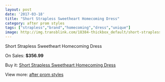 ```yaml
---
layout: post
date: '2017-03-18'
title: "Short Strapless Sweetheart Homecoming Dress"
category: after prom styles
tags: ["strapless","brand","homecoming","dress","unique"]
image: http://img.transblink.com/18384-thickbox_default/short-strapless-sweetheart-homecoming-dress.jpg
---
```

Short Strapless Sweetheart Homecoming Dress

On Sales: **$356.99**
<a href="https://www.transblink.com/en/after-prom-styles/5750-short-strapless-sweetheart-homecoming-dress.html"><amp-img layout="responsive" width="600" height="600" src="//img.transblink.com/18384-thickbox_default/short-strapless-sweetheart-homecoming-dress.jpg" alt="Short Strapless Sweetheart Homecoming Dress 0" /></a>
<a href="https://www.transblink.com/en/after-prom-styles/5750-short-strapless-sweetheart-homecoming-dress.html"><amp-img layout="responsive" width="600" height="600" src="//img.transblink.com/18388-thickbox_default/short-strapless-sweetheart-homecoming-dress.jpg" alt="Short Strapless Sweetheart Homecoming Dress 1" /></a>
<a href="https://www.transblink.com/en/after-prom-styles/5750-short-strapless-sweetheart-homecoming-dress.html"><amp-img layout="responsive" width="600" height="600" src="//img.transblink.com/18387-thickbox_default/short-strapless-sweetheart-homecoming-dress.jpg" alt="Short Strapless Sweetheart Homecoming Dress 2" /></a>
<a href="https://www.transblink.com/en/after-prom-styles/5750-short-strapless-sweetheart-homecoming-dress.html"><amp-img layout="responsive" width="600" height="600" src="//img.transblink.com/18386-thickbox_default/short-strapless-sweetheart-homecoming-dress.jpg" alt="Short Strapless Sweetheart Homecoming Dress 3" /></a>
<a href="https://www.transblink.com/en/after-prom-styles/5750-short-strapless-sweetheart-homecoming-dress.html"><amp-img layout="responsive" width="600" height="600" src="//img.transblink.com/18385-thickbox_default/short-strapless-sweetheart-homecoming-dress.jpg" alt="Short Strapless Sweetheart Homecoming Dress 4" /></a>

Buy it: [Short Strapless Sweetheart Homecoming Dress](https://www.transblink.com/en/after-prom-styles/5750-short-strapless-sweetheart-homecoming-dress.html "Short Strapless Sweetheart Homecoming Dress")

View more: [after prom styles](https://www.transblink.com/en/55-after-prom-styles "after prom styles")
